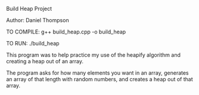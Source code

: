 Build Heap Project

Author: Daniel Thompson

TO COMPILE: g++ build_heap.cpp -o build_heap

TO RUN: ./build_heap

This program was to help practice my use of the heapify algorithm and creating a heap out of an array.

The program asks for how many elements you want in an array, generates an array of that length with random numbers, and creates a heap out of that array.
